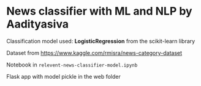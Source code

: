 # News classifier with ML and NLP by Aadityasiva

Classification model used: **LogisticRegression** from the scikit-learn library

Dataset from https://www.kaggle.com/rmisra/news-category-dataset

Notebook in `relevent-news-classifier-model.ipynb`

Flask app with model pickle in the web folder